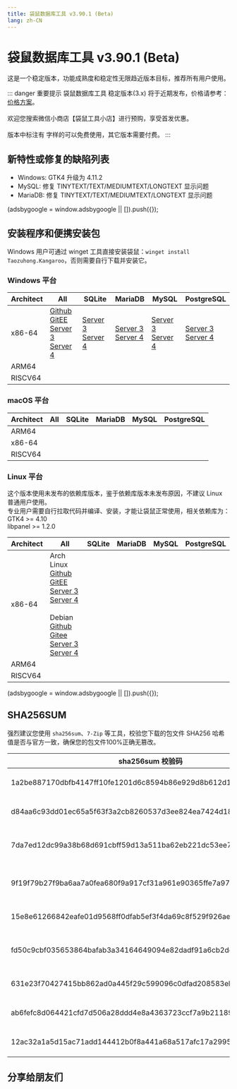 ```yaml
---
title: 袋鼠数据库工具 v3.90.1 (Beta)
lang: zh-CN
---
```


# 袋鼠数据库工具 v3.90.1 (Beta)
这是一个稳定版本，功能成熟度和稳定性无限趋近版本目标，推荐所有用户使用。

::: danger 重要提示
袋鼠数据库工具 稳定版本(3.x) 将于近期发布，价格请参考：[价格方案](../document/pricing.md)。<br/><br/>
欢迎您搜索微信小商店【袋鼠工具小店】进行预购，享受首发优惠。<br/><br/>
版本中标注有 <Badge text="Dev" /> <Badge text="Beta"/> 字样的可以免费使用，其它版本需要付费。
:::

## 新特性或修复的缺陷列表
- Windows: GTK4 升级为 4.11.2
- MySQL: 修复 TINYTEXT/TEXT/MEDIUMTEXT/LONGTEXT 显示问题
- MariaDB: 修复 TINYTEXT/TEXT/MEDIUMTEXT/LONGTEXT 显示问题

<div>
    <script2 type="text/javascript" async="true" src="https://pagead2.googlesyndication.com/pagead/js/adsbygoogle.js" />
    <ins class="adsbygoogle"
        style="display:block; text-align:center;"
        data-ad-layout="in-article"
        data-ad-format="fluid"
        data-ad-client="ca-pub-3975819313740938"
        data-ad-slot="6760827895"></ins>
    <script2 type="text/javascript">
        (adsbygoogle = window.adsbygoogle || []).push({});
    </script2>
</div>

## 安装程序和便携安装包
Windows 用户可通过 winget 工具直接安装袋鼠：`winget install Taozuhong.Kangaroo`，否则需要自行下载并安装它。

### Windows 平台
| Architect         | All               | SQLite            | MariaDB           | MySQL             | PostgreSQL        |
|-------------------|-------------------|-------------------|-------------------|-------------------|-------------------|
| x86-64            |[Github](https://github.com/dbkangaroo/kangaroo/releases/download/v3.90.1.230701/kangaroo-max-3.90.1.230701-x86_64.exe) <br/> [GitEE](https://gitee.com/dbkangaroo/kangaroo/releases/download/v3.90.1.230701/kangaroo-max-3.90.1.230701-x86_64.exe) <br/> [Server 3](https://kangaroo.awaysoft.com/downloads/v3.90.1.230701/kangaroo-max-3.90.1.230701-x86_64.exe) <br/> [Server 4](https://d4.injdk.cn/dbkangaroo/v3.90.1.230701/kangaroo-max-3.90.1.230701-x86_64.exe) | [Server 3](https://kangaroo.awaysoft.com/downloads/v3.90.1.230701/kangaroo-sqlite-3.90.1.230701-x86_64.exe) <br/> [Server 4](https://d4.injdk.cn/dbkangaroo/v3.90.1.230701/kangaroo-sqlite-3.90.1.230701-x86_64.exe) | [Server 3](https://kangaroo.awaysoft.com/downloads/v3.90.1.230701/kangaroo-mariadb-3.90.1.230701-x86_64.exe) <br/> [Server 4](https://d4.injdk.cn/dbkangaroo/v3.90.1.230701/kangaroo-mariadb-3.90.1.230701-x86_64.exe) | [Server 3](https://kangaroo.awaysoft.com/downloads/v3.90.1.230701/kangaroo-mysql-3.90.1.230701-x86_64.exe) <br/> [Server 4](https://d4.injdk.cn/dbkangaroo/v3.90.1.230701/kangaroo-mysql-3.90.1.230701-x86_64.exe) | [Server 3](https://kangaroo.awaysoft.com/downloads/v3.90.1.230701/kangaroo-postgresql-3.90.1.230701-x86_64.exe) <br/> [Server 4](https://d4.injdk.cn/dbkangaroo/v3.90.1.230701/kangaroo-postgresql-3.90.1.230701-x86_64.exe) |
| ARM64             | | | | | |
| RISCV64           | | | | | |


### macOS 平台
| Architect         | All               | SQLite            | MariaDB           | MySQL             | PostgreSQL        |
|-------------------|-------------------|-------------------|-------------------|-------------------|-------------------|
| ARM64             | | | | | |
| x86-64            | | | | | |
| RISCV64           | | | | | |


### Linux 平台
这个版本使用未发布的依赖库版本，鉴于依赖库版本未发布原因，不建议 Linux 普通用户使用。<br/>
专业用户需要自行拉取代码并编译、安装，才能让袋鼠正常使用，相关依赖库为：<br/>
GTK4 >= 4.10 <br/>
libpanel >= 1.2.0

| Architect         | All               | SQLite            | MariaDB           | MySQL             | PostgreSQL        |
|-------------------|-------------------|-------------------|-------------------|-------------------|-------------------|
| x86-64            | Arch Linux<br/>[Github](https://github.com/dbkangaroo/kangaroo/releases/download/v3.90.1.230701/kangaroo-max-3.90.1.230701-1-x86_64.pkg.tar.zst) <br/> [GitEE](https://gitee.com/dbkangaroo/kangaroo/releases/download/v3.90.1.230701/kangaroo-max-3.90.1.230701-1-x86_64.pkg.tar.zst) <br/>[Server 3](https://kangaroo.awaysoft.com/downloads/v3.90.1.230701/kangaroo-max-3.90.1.230701-1-x86_64.pkg.tar.zst) <br/> [Server 4](https://d4.injdk.cn/dbkangaroo/v3.90.1.230701/kangaroo-max-3.90.1.230701-1-x86_64.pkg.tar.zst)<br/><br/> Debian<br/> [Github](https://github.com/dbkangaroo/kangaroo/releases/download/v3.90.1.230701/kangaroo-max-3.90.1.230701-x86_64.deb) <br/>[Gitee](https://gitee.com/dbkangaroo/kangaroo/releases/download/v3.90.1.230701/kangaroo-max-3.90.1.230701-x86_64.deb) <br/>[Server 3](https://kangaroo.awaysoft.com/downloads/v3.90.1.230701/kangaroo-max-3.90.1.230701-x86_64.deb) <br/>[Server 4](https://d4.injdk.cn/dbkangaroo/v3.90.1.230701/kangaroo-max-3.90.1.230701-x86_64.deb)| | | | |
| ARM64             | | | | | |
| RISCV64           | | | | | |


<div>
    <script2 type="text/javascript" async="true" src="https://pagead2.googlesyndication.com/pagead/js/adsbygoogle.js" />
    <ins class="adsbygoogle"
        style="display:block; text-align:center;"
        data-ad-layout="in-article"
        data-ad-format="fluid"
        data-ad-client="ca-pub-3975819313740938"
        data-ad-slot="6760827895"></ins>
    <script2 type="text/javascript">
        (adsbygoogle = window.adsbygoogle || []).push({});
    </script2>
</div>

## SHA256SUM
强烈建议您使用 `sha256sum`、`7-Zip` 等工具，校验您下载的包文件 SHA256 哈希值是否与官方一致，确保您的包文件100%正确无篡改。

| sha256sum 校验码                             | 袋鼠安装包文件名  |
|---------------------------------------------|------------------|
| 1a2be887170dbfb4147ff10fe1201d6c8594b86e929d8b612d17abe656cbb640 | kangaroo-max-3.90.1.230701-x86_64.exe           |
| d84aa6c93dd01ec65a5f63f3a2cb8260537d3ee824ea7424d1801631bd112f5a | kangaroo-max-3.90.1.230701-x86_64.deb           |
| 7da7ed12dc99a38b68d691cbff59d13a511ba62eb221dc53ee79385a69d2f2fd | kangaroo-max-3.90.1.230701-1-x86_64.pkg.tar.zst |
| 9f19f79b27f9ba6aa7a0fea680f9a917cf31a961e90365ffe7a974ee85e62510 | kangaroo-mariadb-3.90.1.230701-x86_64.exe       |
| 15e8e61266842eafe01d9568ff0dfab5ef3f4da69c8f529f926ae786d0731386 | kangaroo-mysql-3.90.1.230701-x86_64.exe         |
| fd50c9cbf035653864bafab3a34164649094e82dadf91a6cb2de331c8283ebfb | kangaroo-postgresql-3.90.1.230701-x86_64.exe    |
| 631e23f70427415bb862ad0a445f29c599096c0dfad208583ebaea1059a02075 | kangaroo-sqlite-3.90.1.230701-x86_64.exe        |
| ab6fefc8d064421cfd7d506a28ddd4e8a4363723ccf7a9b211894f455f39474f | kangaroo-max-3.90.1.230701-x86_64.7z            |
| 12ac32a1a5d15ac71add144412b0f8a441a68a517afc17a2995d4d12b53e4f63 | kangaroo-max-3.90.1.230701-x86_64.tar.zst       |


## 分享给朋友们
<social-share :networks="['wechat', 'qq', 'weibo', 'douban', 'facebook', 'twitter', 'telegram', 'line', 'skype', 'linkedin']" />
